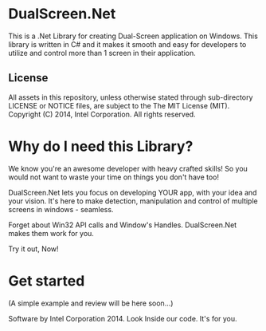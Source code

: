 DualScreen.Net
==============

This is a .Net Library for creating Dual-Screen application on Windows. 
This library is written in C# and it makes it smooth and easy for developers to utilize and control more than 1 screen in their application. 


License
-------

All assets in this repository, unless otherwise stated through sub-directory LICENSE or NOTICE files, are subject to the
The MIT License (MIT). Copyright (C) 2014, Intel Corporation. All rights reserved.


Why do I need this Library?
=============================

We know you're an awesome developer with heavy crafted skills!
So you would not want to waste your time on things you don't have too!

DualScreen.Net lets you focus on developing YOUR app, with your idea and your vision.
It's here to make detection, manipulation and control of multiple screens in windows - seamless.

Forget about Win32 API calls and Window's Handles. DualScreen.Net makes them work for you.

Try it out, Now!



Get started
===========

(A simple example and review will be here soon...)



Software by Intel Corporation 2014. 
Look Inside our code. It's for you.

